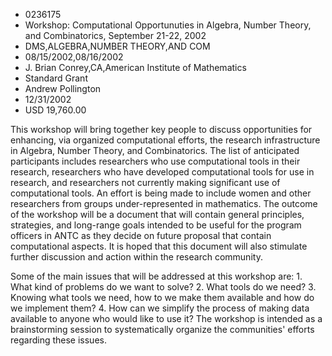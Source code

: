 
* 0236175
* Workshop: Computational Opportunuties in Algebra, Number Theory, and Combinatorics, September 21-22, 2002
* DMS,ALGEBRA,NUMBER THEORY,AND COM
* 08/15/2002,08/16/2002
* J. Brian Conrey,CA,American Institute of Mathematics
* Standard Grant
* Andrew Pollington
* 12/31/2002
* USD 19,760.00

This workshop will bring together key people to discuss opportunities for
enhancing, via organized computational efforts, the research infrastructure in
Algebra, Number Theory, and Combinatorics. The list of anticipated participants
includes researchers who use computational tools in their research, researchers
who have developed computational tools for use in research, and researchers not
currently making significant use of computational tools. An effort is being made
to include women and other researchers from groups under-represented in
mathematics. The outcome of the workshop will be a document that will contain
general principles, strategies, and long-range goals intended to be useful for
the program officers in ANTC as they decide on future proposal that contain
computational aspects. It is hoped that this document will also stimulate
further discussion and action within the research community.

Some of the main issues that will be addressed at this workshop are: 1. What
kind of problems do we want to solve? 2. What tools do we need? 3. Knowing what
tools we need, how to we make them available and how do we implement them? 4.
How can we simplify the process of making data available to anyone who would
like to use it? The workshop is intended as a brainstorming session to
systematically organize the communities' efforts regarding these issues.


